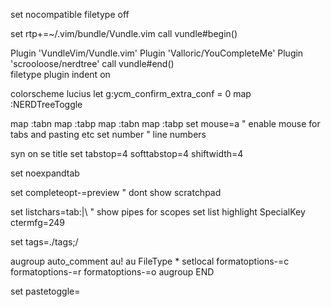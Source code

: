 set nocompatible
filetype off

set rtp+=~/.vim/bundle/Vundle.vim
call vundle#begin()

Plugin 'VundleVim/Vundle.vim'
Plugin 'Valloric/YouCompleteMe'
Plugin 'scrooloose/nerdtree'
call vundle#end()            
filetype plugin indent on  



colorscheme lucius
let g:ycm_confirm_extra_conf = 0
map <C-n> :NERDTreeToggle<CR>

map  <C-p> :tabn<CR>
map  <C-o> :tabp<CR>
map  <C-Right> :tabn<CR>
map  <C-Left> :tabp<CR>
set mouse=a " enable mouse for tabs and pasting etc
set number  " line numbers

syn on se title
set tabstop=4 softtabstop=4 shiftwidth=4

set noexpandtab

set completeopt-=preview " dont show scratchpad

set listchars=tab:\|\ " show pipes for scopes
set list
highlight SpecialKey ctermfg=249

set tags=./tags;/


augroup auto_comment
    au!
    au FileType * setlocal formatoptions-=c formatoptions-=r formatoptions-=o
augroup END

set pastetoggle=<F2>
